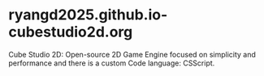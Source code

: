 # ryangd2025.github.io-cubestudio2d.org
Cube Studio 2D: Open-source 2D Game Engine focused on simplicity and performance and there is a custom Code language: CSScript.
